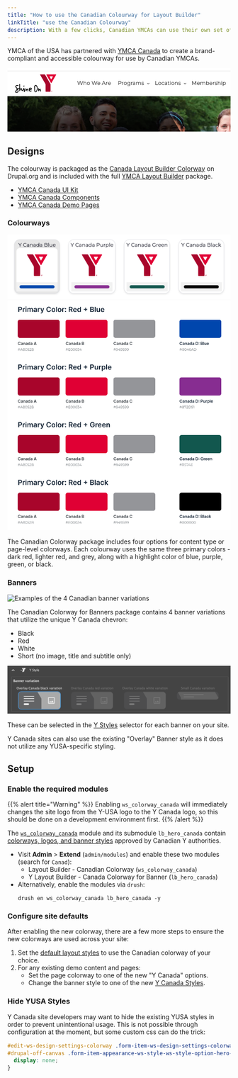 ```yaml
---
title: "How to use the Canadian Colourway for Layout Builder"
linkTitle: "use the Canadian Colourway"
description: With a few clicks, Canadian YMCAs can use their own set of brand-compliant, accessible styles.
---
```


YMCA of the USA has partnered with [YMCA Canada](https://www.ymca.ca/) to create a brand-compliant and accessible colourway for use by Canadian YMCAs.

![The logo and header from an example Canadian YMCA page](canada--example.png)

## Designs

The colourway is packaged as the [Canada Layout Builder Colorway](https://www.drupal.org/project/ws_colorway_canada) on Drupal.org and is included with the full [YMCA Layout Builder](https://github.com/YCloudYUSA/y_lb) package.

- [YMCA Canada UI Kit](https://www.figma.com/proto/nQ8GfYR5CXkkaOxYAlITeC/YMCA-Canada-Design-System?type=design&node-id=614-11498&t=aGKtr2E2dDMfsYsF-1&scaling=min-zoom&page-id=614%3A11497&mode=design)
- [YMCA Canada Components](https://www.figma.com/proto/nQ8GfYR5CXkkaOxYAlITeC/YMCA-Canada-Design-System?type=design&node-id=1640-14094&t=H3ljPnNvxOWrGqhd-0&scaling=scale-down&page-id=1640%3A10978&starting-point-node-id=1640%3A14094)
- [YMCA Canada Demo Pages](https://www.figma.com/proto/nQ8GfYR5CXkkaOxYAlITeC/YMCA-Canada-Design-System?type=design&node-id=2201-21973&t=feeJM61aY5EhpgKl-1&scaling=min-zoom&page-id=2201%3A20920&mode=design)

### Colourways

![Four buttons with the four Y Canada color options](canada--color-schemes.png)
![Canadian Color schemes](canada--colors.png)

The Canadian Colorway package includes four options for content type or page-level colorways. Each colourway uses the same three primary colors - dark red, lighter red, and grey, along with a highlight color of blue, purple, green, or black.

### Banners

![Examples of the 4 Canadian banner variations](canada--banners-desktop.png)

The Canadian Colorway for Banners package contains 4 banner variations that utilize the unique Y Canada chevron:

- Black
- Red
- White
- Short (no image, title and subtitle only)

![Canadian banner variations in the Layout Builder style picker](canada--banners.png)

These can be selected in the [Y Styles](../../user-documentation/layout-builder/advanced-options/#y-block-styles) selector for each banner on your site.

Y Canada sites can also use the existing "Overlay" Banner style as it does not utilize any YUSA-specific styling.

## Setup

### Enable the required modules

{{% alert title="Warning" %}}
Enabling `ws_colorway_canada` will immediately changes the site logo from the Y-USA logo to the Y Canada logo, so this should be done on a development environment first.
{{% /alert %}}

The [`ws_colorway_canada`](https://www.drupal.org/project/ws_colorway_canada) module and its submodule `lb_hero_canada` contain [colorways, logos, and banner styles](#designs) approved by Canadian Y authorities.

- Visit **Admin** > **Extend** (`admin/modules`) and enable these two modules (search for `Canad`):
    - Layout Builder - Canadian Colorway (`ws_colorway_canada`)
    - Y Layout Builder - Canada Colorway for Banner (`lb_hero_canada`)
- Alternatively, enable the modules via `drush`:
  ```
  drush en ws_colorway_canada lb_hero_canada -y
  ```

### Configure site defaults

After enabling the new colorway, there are a few more steps to ensure the new colorways are used across your site:

1. Set the [default layout styles](../set-up-lb#configure-layouts--listings) to use the Canadian colorway of your choice.
2. For any existing demo content and pages:
   - Set the page colorway to one of the new "Y Canada" options.
   - Change the banner style to one of the new [Y Canada Styles](../../user-documentation/layout-builder/advanced-options/#y-block-styles).

### Hide YUSA Styles

Y Canada site developers may want to hide the existing YUSA styles in order to prevent unintentional usage. This is not possible through configuration at the moment, but some custom css can do the trick:

```css
#edit-ws-design-settings-colorway .form-item-ws-design-settings-colorway:has(div[class*="colorway-ws"]),
#drupal-off-canvas .form-item-appearance-ws-style-ws-style-option-hero-banner:not(:has(input[value*="canada"])) {
  display: none;
}
```
